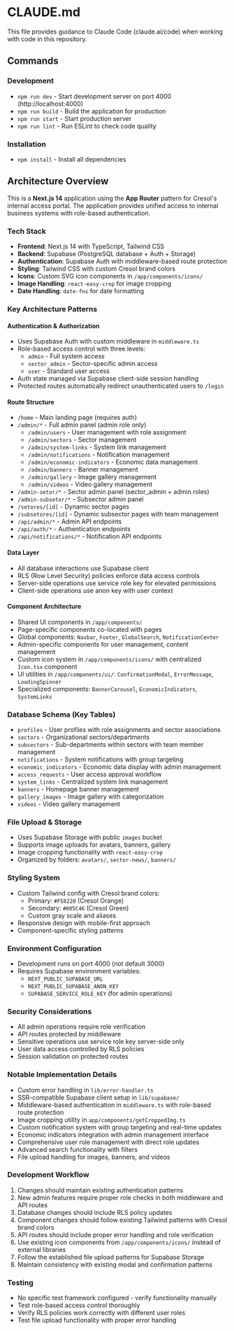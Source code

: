 # CLAUDE.md

This file provides guidance to Claude Code (claude.ai/code) when working with code in this repository.

## Commands

### Development
- `npm run dev` - Start development server on port 4000 (http://localhost:4000)
- `npm run build` - Build the application for production
- `npm run start` - Start production server
- `npm run lint` - Run ESLint to check code quality

### Installation
- `npm install` - Install all dependencies

## Architecture Overview

This is a **Next.js 14** application using the **App Router** pattern for Cresol's internal access portal. The application provides unified access to internal business systems with role-based authentication.

### Tech Stack
- **Frontend**: Next.js 14 with TypeScript, Tailwind CSS
- **Backend**: Supabase (PostgreSQL database + Auth + Storage)
- **Authentication**: Supabase Auth with middleware-based route protection
- **Styling**: Tailwind CSS with custom Cresol brand colors
- **Icons**: Custom SVG icon components in `/app/components/icons/`
- **Image Handling**: `react-easy-crop` for image cropping
- **Date Handling**: `date-fns` for date formatting

### Key Architecture Patterns

#### Authentication & Authorization
- Uses Supabase Auth with custom middleware in `middleware.ts`
- Role-based access control with three levels:
  - `admin` - Full system access
  - `sector_admin` - Sector-specific admin access
  - `user` - Standard user access
- Auth state managed via Supabase client-side session handling
- Protected routes automatically redirect unauthenticated users to `/login`

#### Route Structure
- `/home` - Main landing page (requires auth)
- `/admin/*` - Full admin panel (admin role only)
  - `/admin/users` - User management with role assignment
  - `/admin/sectors` - Sector management
  - `/admin/system-links` - System link management
  - `/admin/notifications` - Notification management
  - `/admin/economic-indicators` - Economic data management
  - `/admin/banners` - Banner management
  - `/admin/gallery` - Image gallery management
  - `/admin/videos` - Video gallery management
- `/admin-setor/*` - Sector admin panel (sector_admin + admin roles)
- `/admin-subsetor/*` - Subsector admin panel
- `/setores/[id]` - Dynamic sector pages
- `/subsetores/[id]` - Dynamic subsector pages with team management
- `/api/admin/*` - Admin API endpoints
- `/api/auth/*` - Authentication endpoints
- `/api/notifications/*` - Notification API endpoints

#### Data Layer
- All database interactions use Supabase client
- RLS (Row Level Security) policies enforce data access controls
- Server-side operations use service role key for elevated permissions
- Client-side operations use anon key with user context

#### Component Architecture
- Shared UI components in `/app/components/`
- Page-specific components co-located with pages
- Global components: `Navbar`, `Footer`, `GlobalSearch`, `NotificationCenter`
- Admin-specific components for user management, content management
- Custom icon system in `/app/components/icons/` with centralized `Icon.tsx` component
- UI utilities in `/app/components/ui/`: `ConfirmationModal`, `ErrorMessage`, `LoadingSpinner`
- Specialized components: `BannerCarousel`, `EconomicIndicators`, `SystemLinks`

### Database Schema (Key Tables)
- `profiles` - User profiles with role assignments and sector associations
- `sectors` - Organizational sectors/departments
- `subsectors` - Sub-departments within sectors with team member management
- `notifications` - System notifications with group targeting
- `economic_indicators` - Economic data display with admin management
- `access_requests` - User access approval workflow
- `system_links` - Centralized system link management
- `banners` - Homepage banner management
- `gallery_images` - Image gallery with categorization
- `videos` - Video gallery management

### File Upload & Storage
- Uses Supabase Storage with public `images` bucket
- Supports image uploads for avatars, banners, gallery
- Image cropping functionality with `react-easy-crop`
- Organized by folders: `avatars/`, `sector-news/`, `banners/`

### Styling System
- Custom Tailwind config with Cresol brand colors:
  - Primary: `#F58220` (Cresol Orange)
  - Secondary: `#005C46` (Cresol Green)
  - Custom gray scale and aliases
- Responsive design with mobile-first approach
- Component-specific styling patterns

### Environment Configuration
- Development runs on port 4000 (not default 3000)
- Requires Supabase environment variables:
  - `NEXT_PUBLIC_SUPABASE_URL`
  - `NEXT_PUBLIC_SUPABASE_ANON_KEY`
  - `SUPABASE_SERVICE_ROLE_KEY` (for admin operations)

### Security Considerations
- All admin operations require role verification
- API routes protected by middleware
- Sensitive operations use service role key server-side only
- User data access controlled by RLS policies
- Session validation on protected routes

### Notable Implementation Details
- Custom error handling in `lib/error-handler.ts`
- SSR-compatible Supabase client setup in `lib/supabase/`
- Middleware-based authentication in `middleware.ts` with role-based route protection
- Image cropping utility in `app/components/getCroppedImg.ts`
- Custom notification system with group targeting and real-time updates
- Economic indicators integration with admin management interface
- Comprehensive user role management with direct role updates
- Advanced search functionality with filters
- File upload handling for images, banners, and videos

### Development Workflow
1. Changes should maintain existing authentication patterns
2. New admin features require proper role checks in both middleware and API routes
3. Database changes should include RLS policy updates
4. Component changes should follow existing Tailwind patterns with Cresol brand colors
5. API routes should include proper error handling and role verification
6. Use existing icon components from `/app/components/icons/` instead of external libraries
7. Follow the established file upload patterns for Supabase Storage
8. Maintain consistency with existing modal and confirmation patterns

### Testing
- No specific test framework configured - verify functionality manually
- Test role-based access control thoroughly
- Verify RLS policies work correctly with different user roles
- Test file upload functionality with proper error handling